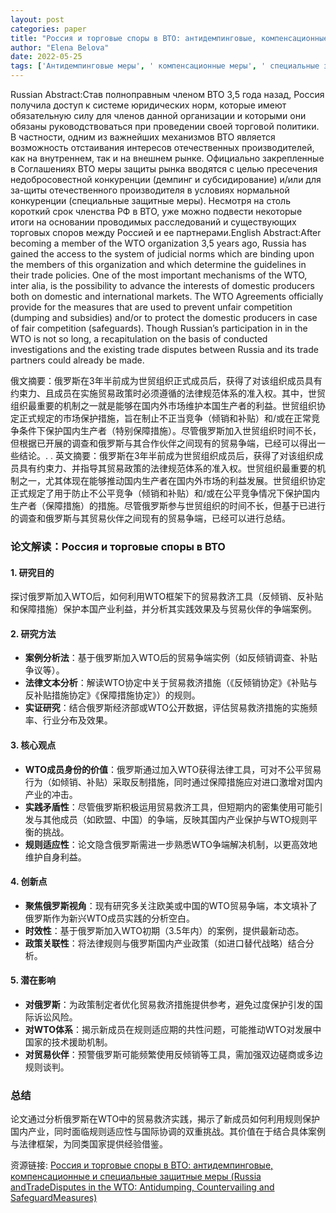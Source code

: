 ```yaml
---
layout: post
categories: paper
title: "Россия и торговые споры в ВТО: антидемпинговые, компенсационные и специальные защитные меры (Russia andTradeDisputes in the WTO: Antidumping, Countervailing and SafeguardMeasures)"
author: "Elena Belova"
date: 2022-05-25
tags: ['Антидемпинговые меры', ' компенсационные меры', ' специальные защитные меры', ' меры защиты рынка', ' Россия', ' ВТО', ' торговые споры', ' Antidumping measures', ' countervailing measures', ' safeguard measures', ' Russia in the WTO', ' trade disputes.']
---
```


Russian Abstract:Став полноправным членом ВТО 3,5 года назад, Россия получила доступ к системе юридических норм, которые имеют обязательную силу для членов данной организации и которыми они обязаны руководствоваться при проведении своей торговой политики. В частности, одним из важнейших механизмов ВТО является возможность отстаивания интересов отечественных производителей, как на внутреннем, так и на внешнем рынке. Официально закрепленные в Соглашениях ВТО меры защиты рынка вводятся с целью пресечения недобросовестной конкуренции (демпинг и субсидирование) и/или для за-щиты отечественного производителя в условиях нормальной конкуренции (специальные защитные меры). Несмотря на столь короткий срок членства РФ в ВТО, уже можно подвести некоторые итоги на основании проводимых расследований и существующих торговых споров между Россией и ее партнерами.English Abstract:After becoming a member of the WTO organization 3,5 years ago, Russia has gained the access to the system of judicial norms which are binding upon the members of this organization and which determine the guidelines in their trade policies. One of the most important mechanisms of the WTO, inter alia, is the possibility to advance the interests of domestic producers both on domestic and international markets. The WTO Agreements officially provide for the measures that are used to prevent unfair competition (dumping and subsidies) and/or to protect the domestic producers in case of fair competition (safeguards). Though Russian’s participation in in the WTO is not so long, a recapitulation on the basis of conducted investigations and the existing trade disputes between Russia and its trade partners could already be made.

俄文摘要：俄罗斯在3年半前成为世贸组织正式成员后，获得了对该组织成员具有约束力、且成员在实施贸易政策时必须遵循的法律规范体系的准入权。其中，世贸组织最重要的机制之一就是能够在国内外市场维护本国生产者的利益。世贸组织协定正式规定的市场保护措施，旨在制止不正当竞争（倾销和补贴）和/或在正常竞争条件下保护国内生产者（特别保障措施）。尽管俄罗斯加入世贸组织时间不长，但根据已开展的调查和俄罗斯与其合作伙伴之间现有的贸易争端，已经可以得出一些结论。. . 英文摘要：俄罗斯在3年半前成为世贸组织成员后，获得了对该组织成员具有约束力、并指导其贸易政策的法律规范体系的准入权。世贸组织最重要的机制之一，尤其体现在能够推动国内生产者在国内外市场的利益发展。世贸组织协定正式规定了用于防止不公平竞争（倾销和补贴）和/或在公平竞争情况下保护国内生产者（保障措施）的措施。尽管俄罗斯参与世贸组织的时间不长，但基于已进行的调查和俄罗斯与其贸易伙伴之间现有的贸易争端，已经可以进行总结。

### **论文解读：Россия и торговые споры в ВТО**  

#### **1. 研究目的**  
探讨俄罗斯加入WTO后，如何利用WTO框架下的贸易救济工具（反倾销、反补贴和保障措施）保护本国产业利益，并分析其实践效果及与贸易伙伴的争端案例。

#### **2. 研究方法**  
- **案例分析法**：基于俄罗斯加入WTO后的贸易争端实例（如反倾销调查、补贴争议等）。  
- **法律文本分析**：解读WTO协定中关于贸易救济措施（《反倾销协定》《补贴与反补贴措施协定》《保障措施协定》）的规则。  
- **实证研究**：结合俄罗斯经济部或WTO公开数据，评估贸易救济措施的实施频率、行业分布及效果。  

#### **3. 核心观点**  
- **WTO成员身份的价值**：俄罗斯通过加入WTO获得法律工具，可对不公平贸易行为（如倾销、补贴）采取反制措施，同时通过保障措施应对进口激增对国内产业的冲击。  
- **实践矛盾性**：尽管俄罗斯积极运用贸易救济工具，但短期内的密集使用可能引发与其他成员（如欧盟、中国）的争端，反映其国内产业保护与WTO规则平衡的挑战。  
- **规则适应性**：论文隐含俄罗斯需进一步熟悉WTO争端解决机制，以更高效地维护自身利益。  

#### **4. 创新点**  
- **聚焦俄罗斯视角**：现有研究多关注欧美或中国的WTO贸易争端，本文填补了俄罗斯作为新兴WTO成员实践的分析空白。  
- **时效性**：基于俄罗斯加入WTO初期（3.5年内）的案例，提供最新动态。  
- **政策关联性**：将法律规则与俄罗斯国内产业政策（如进口替代战略）结合分析。  

#### **5. 潜在影响**  
- **对俄罗斯**：为政策制定者优化贸易救济措施提供参考，避免过度保护引发的国际诉讼风险。  
- **对WTO体系**：揭示新成员在规则适应期的共性问题，可能推动WTO对发展中国家的技术援助机制。  
- **对贸易伙伴**：预警俄罗斯可能频繁使用反倾销等工具，需加强双边磋商或多边规则谈判。  

### **总结**  
论文通过分析俄罗斯在WTO中的贸易救济实践，揭示了新成员如何利用规则保护国内产业，同时面临规则适应性与国际协调的双重挑战。其价值在于结合具体案例与法律框架，为同类国家提供经验借鉴。

资源链接: [Россия и торговые споры в ВТО: антидемпинговые, компенсационные и специальные защитные меры (Russia andTradeDisputes in the WTO: Antidumping, Countervailing and SafeguardMeasures)](https://papers.ssrn.com/sol3/papers.cfm?abstract_id=4111489)
